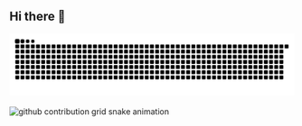 ## Hi there 👋

<!--
**zryuik/zryuik** is a ✨ _special_ ✨ repository because its `README.md` (this file) appears on your GitHub profile.

Here are some ideas to get you started:

- 🔭 I’m currently working on ...
- 🌱 I’m currently learning ...
- 👯 I’m looking to collaborate on ...
- 🤔 I’m looking for help with ...
- 💬 Ask me about ...
- 📫 How to reach me: ...
- 😄 Pronouns: ...
- ⚡ Fun fact: ...
-->


<picture>
    <source media="(prefers-color-scheme: dark)" srcset="https://raw.githubusercontent.com/zryuik/zryuik/output/github-contribution-grid-snake-dark.svg">
    <source media="(prefers-color-scheme: light)" srcset="https://raw.githubusercontent.com/zryuik/zryuik/output/github-contribution-grid-snake.svg">
    <img alt="github contribution grid snake animation" src="https://raw.githubusercontent.com/zryuik/zryuik/output/github-contribution-grid-snake.svg">
</picture>
<br><br>

<picture>
    <source media="(prefers-color-scheme: dark)" srcset="https://raw.githubusercontent.com/seuusuario/seurepo/output/github-contribution-grid-snake-green-dark.svg">
    <source media="(prefers-color-scheme: light)" srcset="https://raw.githubusercontent.com/seuusuario/seurepo/output/github-contribution-grid-snake-green.svg">
    <img alt="github contribution grid snake animation" src="https://raw.githubusercontent.com/seuusuario/seurepo/output/github-contribution-grid-snake-green.svg">
</picture>
<br><br>

